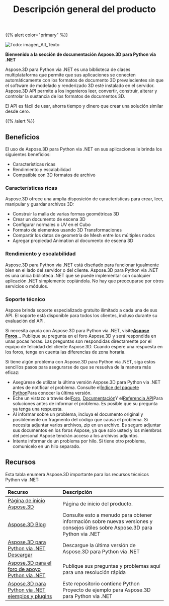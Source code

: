 ﻿---
title: Descripción general del producto
type: docs
weight: 10
url: /es/python-net/product-overview/
description: Aspose.3D para Python via .NET es una biblioteca de clases multiplataforma que permite que sus aplicaciones se conecten automáticamente con los formatos de documento 3D prevalecientes sin que el software de modelado y renderizado 3D esté instalado en el servidor. Aspose.3D API permite a los ingenieros leer, convertir, construir, alterar y controlar la sustancia de los formatos de documentos 3D.
---
{{% alert color="primary" %}} 

![Todo: imagen_Alt_Texto](/3d/es/python-net/home_1.png)

**Bienvenido a la sección de documentación Aspose.3D para Python via .NET**

Aspose.3D para Python via .NET es una biblioteca de clases multiplataforma que permite que sus aplicaciones se conecten automáticamente con los formatos de documento 3D prevalecientes sin que el software de modelado y renderizado 3D esté instalado en el servidor. Aspose.3D API permite a los ingenieros leer, convertir, construir, alterar y controlar la sustancia de los formatos de documentos 3D.

El API es fácil de usar, ahorra tiempo y dinero que crear una solución similar desde cero.

{{% /alert %}} 
## **Beneficios**
El uso de Aspose.3D para Python via .NET en sus aplicaciones le brinda los siguientes beneficios:

- Características ricas
- Rendimiento y escalabilidad
- Compatible con 3D formatos de archivo
### **Características ricas**
Aspose.3D ofrece una amplia disposición de características para crear, leer, manipular y guardar archivos 3D:

- Construir la malla de varias formas geométricas 3D
- Crear un documento de escena 3D
- Configurar normales o UV en el Cubo
- Formato de elementos usando 3D Transformaciones
- Compartir los datos de geometría de Mesh entre los múltiples nodos
- Agregar propiedad Animation al documento de escena 3D
### **Rendimiento y escalabilidad**
Aspose.3D para Python via .NET está diseñado para funcionar igualmente bien en el lado del servidor o del cliente. Aspose.3D para Python via .NET es una única biblioteca .NET que se puede implementar con cualquier aplicación .NET simplemente copiándola. No hay que preocuparse por otros servicios o módulos.
### **Soporte técnico**
Aspose brinda soporte especializado gratuito ilimitado a cada una de sus API. El soporte está disponible para todos los clientes, incluso durante su evaluación del API.

Si necesita ayuda con Aspose.3D para Python via .NET, visite[**Aspose Foros**](https://forum.aspose.com/)... Publique su pregunta en el foro Aspose.3D y será respondida en unas pocas horas. Las preguntas son respondidas directamente por el equipo de felicidad del cliente Aspose.3D. Cuando espere una respuesta en los foros, tenga en cuenta las diferencias de zona horaria.

Si tiene algún problema con Aspose.3D para Python via .NET, siga estos sencillos pasos para asegurarse de que se resuelva de la manera más eficaz:

- Asegúrese de utilizar la última versión Aspose.3D para Python via .NET antes de notificar el problema. Consulte el[Índice del paquete Python](https://pypi.org/project/aspose-3d/)Para conocer la última versión.
- Eche un vistazo a través del[Foro](https://forum.aspose.com/c/3d), [Documentación](/3d/es/python-net/)Y el[Referencia API](https://reference.aspose.com/3d/net)Para soluciones antes de informar el problema. Es posible que su pregunta ya tenga una respuesta.
- Al informar sobre un problema, incluya el documento original y posiblemente un fragmento del código que causa el problema. Si necesita adjuntar varios archivos, zip en un archivo. Es seguro adjuntar sus documentos en los foros Aspose, ya que solo usted y los miembros del personal Aspose tendrán acceso a los archivos adjuntos.
- Intente informar de un problema por hilo. Si tiene otro problema, comunícelo en un hilo separado.
## **Recursos**
Esta tabla enumera Aspose.3D importante para los recursos técnicos Python via .NET:

|**Recurso**|**Descripción**|
|:- |:- |
|[Página de inicio Aspose.3D](https://products.aspose.com/3d/python-net/)|Página de inicio del producto.|
|[Aspose.3D Blog](https://blog.aspose.com/category/3d/)|Consulte esto a menudo para obtener información sobre nuevas versiones y consejos útiles sobre Aspose.3D para Python via .NET|
|[Aspose.3D para Python via .NET Descargar](https://pypi.org/project/aspose-3d/)|Descargue la última versión de Aspose.3D para Python via .NET|
|[Aspose.3D para el foro de apoyo Python via .NET](https://forum.aspose.com/c/3d/18)|Publique sus preguntas y problemas aquí para una resolución rápida|
|[Aspose.3D para Python via .NET ejemplos y plugins](https://github.com/aspose-3d/Aspose.3D-for-Python-via-.NET)|Este repositorio contiene Python Proyecto de ejemplo para Aspose.3D para Python via .NET|

